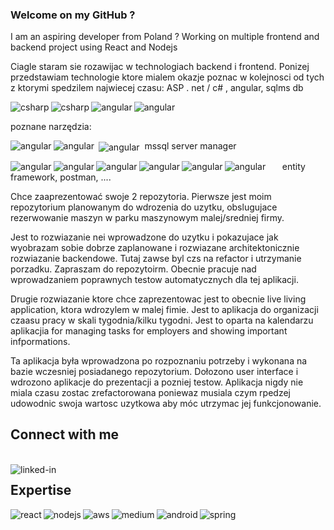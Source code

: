 ### Welcome on my GitHub ?
I am an aspiring developer from Poland ? Working on multiple frontend and backend project using React and Nodejs
 
 Ciagle staram sie rozawijac w technologiach backend i frontend.
 Ponizej przedstawiam technologie ktore mialem okazje poznac w kolejnosci od tych z ktorymi spedzilem najwiecej czasu:
 ASP . net / c# , angular, sqlms db 
 
 
  <img align="left" alt="csharp" src="https://img.shields.io/badge/.NET-5C2D91?style=for-the-badge&logo=.net&logoColor=white" /><img>
   <img align="left" alt="csharp" src="https://img.shields.io/badge/C%23-239120?style=for-the-badge&logo=c-sharp&logoColor=white" /><img>
<img align="left" alt="angular" src="https://img.shields.io/badge/Angular-DD0031?style=for-the-badge&logo=angular&logoColor=white" /><img >
 <img align="left" alt="angular" src="https://img.shields.io/badge/Microsoft_SQL_Server-CC2927?style=for-the-badge&logo=microsoft-sql-server&logoColor=white" /><img >

 poznane narzędzia:
 
  <img align="left" alt="angular" src="https://img.shields.io/badge/Visual%20Studio-5C2D91.svg?style=for-the-badge&logo=visual-studio&logoColor=white" /><img >
   <img align="center" alt="angular" src="https://img.shields.io/badge/%20-entity%20framework-blueviolet" /><img >
    <img align="left" alt="angular" src="https://img.shields.io/badge/Postman-FF6C37?style=for-the-badge&logo=postman&logoColor=white" /><img >
  mssql server manager
 
  <img align="left" alt="angular" src="  " /><img >
  <img align="left" alt="angular" src="  " /><img >
  <img align="left" alt="angular" src="  " /><img >
  <img align="left" alt="angular" src="  " /><img >
  <img align="left" alt="angular" src="  " /><img >
  <img align="left" alt="angular" src="https://img.shields.io/badge/Gmail-D14836?style=for-the-badge&logo=gmail&logoColor=white"/><img >
 entity framework, postman, ....
 
 Chce zaaprezentować swoje 2 repozytoria. 
 Pierwsze jest moim repozytorium planowanym do wdrozenia do uzytku, obslugujace rezerwowanie maszyn w parku maszynowym malej/sredniej firmy. 
 
 Jest to rozwiazanie nei wprowadzone do uzytku i pokazujace jak wyobrazam sobie dobrze zaplanowane i rozwiazane architektonicznie rozwiazanie backendowe. Tutaj zawse byl czs na refactor i utrzymanie porzadku. Zapraszam do repozytoirm. Obecnie pracuje nad wprowadzaniem poprawnych testow automatycznych dla tej aplikacji.
 
 Drugie rozwiazanie ktore chce zaprezentowac jest to obecnie live living application, ktora wdrozylem w malej fimie. Jest to aplikacja do organizacji czaasu pracy w skali tygodnia/kilku tygodni. Jest to oparta na kalendarzu aplikacjia for managing tasks for employers and showing important infpormations. 
 
 Ta aplikacja była wprowadzona po rozpoznaniu potrzeby i wykonana na bazie wczesniej posiadanego repozytorium. Dołozono user interface i wdrozono aplikacje do prezentacji a pozniej testow. Aplikacja nigdy nie miala czasu zostac zrefactorowana poniewaz musiala czym rpedzej udowodnic swoja wartosc uzytkowa aby móc utrzymac jej funkcjonowanie.

## Connect with me
<br>[<img align="left" alt="linked-in" src="https://img.shields.io/badge/linkedin-%230077B5.svg?&style=for-the-badge&logo=linkedin&logoColor=white" />](https://www.google.com) 

 
## Expertise
 
<img align="left" alt="react" src="https://img.shields.io/badge/react%20-%2320232a.svg?&style=for-the-badge&logo=react&logoColor=%2361DAFB" /><img align="left" alt="nodejs" src="https://img.shields.io/badge/node.js%20-%2343853D.svg?&style=for-the-badge&logo=node.js&logoColor=white" /><img align="left" alt="aws" src="https://img.shields.io/badge/Amazon%20AWS-%23232F3E?logo=amazon-aws&logoColor=white&style=for-the-badge" /><img align="left" alt="medium" src="https://img.shields.io/badge/postgres-%23316192.svg?&style=for-the-badge&logo=postgresql&logoColor=white" /><img align="left" alt="android" src="https://img.shields.io/badge/Android-3DDC84?logo=android&logoColor=white&style=for-the-badge" /><img align="left" alt="spring" src="https://img.shields.io/badge/spring%20-%236DB33F.svg?&style=for-the-badge&logo=spring&logoColor=white" /><br>
<br>
